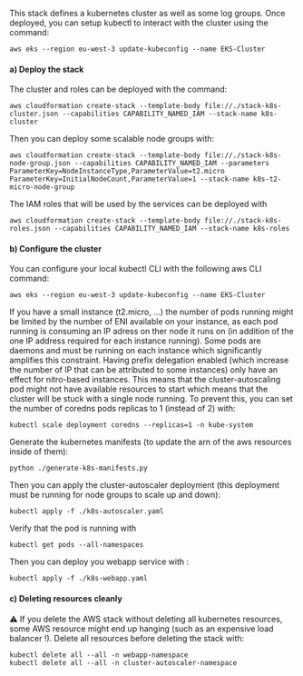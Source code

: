 This stack defines a kubernetes cluster as well as some log groups.
Once deployed, you can setup kubectl to interact with the cluster using the command:

```
aws eks --region eu-west-3 update-kubeconfig --name EKS-Cluster
```


#### a) Deploy the stack

The cluster and roles can be deployed with the command:

```
aws cloudformation create-stack --template-body file://./stack-k8s-cluster.json --capabilities CAPABILITY_NAMED_IAM --stack-name k8s-cluster
```

Then you can deploy some scalable node groups with:

```
aws cloudformation create-stack --template-body file://./stack-k8s-node-group.json --capabilities CAPABILITY_NAMED_IAM --parameters ParameterKey=NodeInstanceType,ParameterValue=t2.micro ParameterKey=InitialNodeCount,ParameterValue=1 --stack-name k8s-t2-micro-node-group
```

The IAM roles that will be used by the services can be deployed with

```
aws cloudformation create-stack --template-body file://./stack-k8s-roles.json --capabilities CAPABILITY_NAMED_IAM --stack-name k8s-roles
```

#### b) Configure the cluster

You can configure your local kubectl CLI with the following aws CLI command:

```
aws eks --region eu-west-3 update-kubeconfig --name EKS-Cluster
```

If you have a small instance (t2.micro, ...) the number of pods running might be limited by the number of ENI available on your instance, as each pod running is consuming an IP adress on ther node it runs on (in addition of the one IP address required for each instance running). Some pods are daemons and must be running on each instance which significantly amplifies this constraint. Having prefix delegation enabled (which increase the number of IP that can be attributed to some instances) only have an effect for nitro-based instances. This means that the cluster-autoscaling pod might not have available resources to start which means that the cluster will be stuck with a single node running. To prevent this, you can set the number of coredns pods replicas to 1 (instead of 2) with:

```
kubectl scale deployment coredns --replicas=1 -n kube-system
```

Generate the kubernetes manifests (to update the arn of the aws resources inside of them):

```
python ./generate-k8s-manifests.py
```

Then you can apply the cluster-autoscaler deployment (this deployment must be running for node groups to scale up and down):

```
kubectl apply -f ./k8s-autoscaler.yaml
```

Verify that the pod is running with

```
kubectl get pods --all-namespaces
```

Then you can deploy you webapp service with :

```
kubectl apply -f ./k8s-webapp.yaml
```

#### c) Deleting resources cleanly

⚠️ If you delete the AWS stack without deleting all kubernetes resources, some AWS resource might end up hanging (such as an expensive load balancer !). Delete all resources before deleting the stack with:

```
kubectl delete all --all -n webapp-namespace
kubectl delete all --all -n cluster-autoscaler-namespace
```